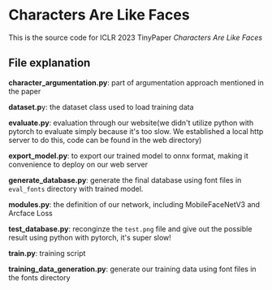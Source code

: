 # Characters Are Like Faces
This is the source code for ICLR 2023 TinyPaper *Characters Are Like Faces*
## File explanation
**character_argumentation.py**: part of argumentation approach mentioned in the paper

**dataset.p**y: the dataset class used to load training data

**evaluate.py**: evaluation through our website(we didn't utilize python with pytorch to evaluate simply because it's too slow. We established a local http server to do this, code can be found in the web directory)

**export_model.py**: to export our trained model to onnx format, making it convenience to deploy on our web server

**generate_database.py**: generate the final database using font files in `eval_fonts` directory with trained model.

**modules.py**: the definition of our network, including MobileFaceNetV3 and Arcface Loss

**test_database.py**: reconginze the `test.png` file and give out the possible result using python with pytorch, it's super slow!

**train.py**: training script

**training_data_generation.py**: generate our training data using font files in the fonts directory
